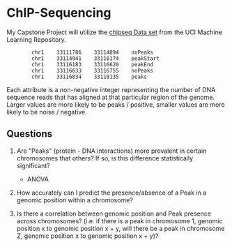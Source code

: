 # ChIP-Sequencing

My Capstone Project will utilize the [chipseq Data set](https://archive.ics.uci.edu/ml/datasets/chipseq) from the UCI Machine Learning Repository.


            chr1	33111786	33114894	noPeaks
            chr1	33114941	33116174	peakStart
            chr1	33116183	33116620	peakEnd
            chr1	33116633	33116755	noPeaks
            chr1	33116834	33118135	peaks


Each attribute is a non-negative integer representing the number of DNA sequence reads that has aligned at that particular region of the genome. Larger values are more likely to be peaks / positive, smaller values are more likely to be noise / negative.

## Questions

1. Are "Peaks" (protein - DNA interactions) more prevalent in certain chromosomes that others? If so, is this difference statistically significant?

    * ANOVA

2. How accurately can I predict the presence/absence of a Peak in a genomic position within a chromosome?

3. Is there a correlation between genomic position and Peak presence across chromosomes? (i.e. if there is a peak in chromosome 1, genomic position x to genomic position x + y, will there be a peak in chromosome Z, genomic position x to genomic position x + y)?
